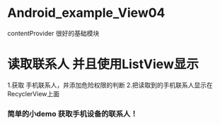 # Android_example_View04
contentProvider 很好的基础模块
 # 读取联系人 并且使用ListView显示
1.获取 手机联系人，并添加危险权限的判断
2.把读取到的手机联系人显示在RecyclerView上面
    
 ### 简单的小demo 获取手机设备的联系人！
